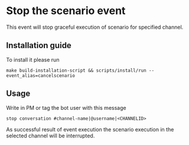 # Stop the scenario event
This event will stop graceful execution of scenario for specified channel.

## Installation guide
To install it please run 
``` 
make build-installation-script && scripts/install/run --event_alias=cancelscenario
```

## Usage
Write in PM or tag the bot user with this message
```
stop conversation #channel-name|@username|<CHANNELID>
```
As successful result of event execution the scenario execution in the selected channel will be interrupted. 
